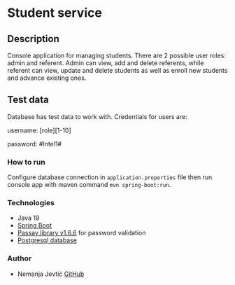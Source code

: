 # Student service
## Description
Console application for managing students. There are 2 possible user roles: admin and referent. Admin can view, add and delete referents, while referent can view, update and delete students as well as enroll new students and advance existing ones.

## Test data
Database has test data to work with. Credentials for users are:

username: [role][1-10]

password: #Intel1#

### How to run
Configure database connection in `application.properties` file then run console app with maven command `mvn spring-boot:run`.

### Technologies
- Java 19
- [Spring Boot](https://spring.io/projects/spring-boot)
- [Passay library v1.6.6](https://www.passay.org/) for password validation
- [Postgresql database](https://www.postgresql.org/)

### Author
* Nemanja Jevtić [GitHub](https://github.com/njevtic22)
